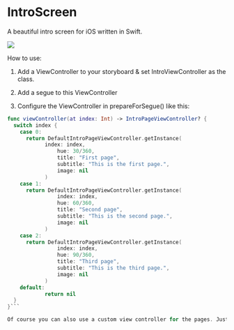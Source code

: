 # IntroScreen
A beautiful intro screen for iOS written in Swift.

![](IntroScreen.gif)

How to use:

1. Add a ViewController to your storyboard & set IntroViewController as the class.

2. Add a segue to this ViewController

3. Configure the ViewController in prepareForSegue() like this:

```swift
func viewController(at index: Int) -> IntroPageViewController? {
  switch index {
    case 0:
      return DefaultIntroPageViewController.getInstance(
            index: index,
                hue: 30/360,
                title: "First page",
                subtitle: "This is the first page.",
                image: nil
            )
    case 1:
      return DefaultIntroPageViewController.getInstance(
                index: index,
                hue: 60/360,
                title: "Second page",
                subtitle: "This is the second page.",
                image: nil
            )
    case 2:
      return DefaultIntroPageViewController.getInstance(
                index: index,
                hue: 90/360,
                title: "Third page",
                subtitle: "This is the third page.",
                image: nil
            )
    default:
            return nil
  }
}```

Of course you can also use a custom view controller for the pages. Just extend IntroPageViewController. But you have to give it a clear background, so that the colours are visible.
